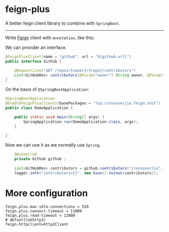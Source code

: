 # feign-plus

A better feign client library to combine with `SpringBoot`.

---



Write [Feign](https://github.com/OpenFeign/feign) client with `annotation`, like this:

We can provider an interface.

```java
@FeignPlusClient(name = "github", url = "${github.url}")
public interface Github {

    @RequestLine("GET /repos/{owner}/{repo}/contributors")
    List<GitHubRes> contributors(@Param("owner") String owner, @Param("repo") String repo);
}
```

On the basis of `@SpringBootApplication`:

```java
@SpringBootApplication
@EnableFeignPlusClients(basePackages = "top.crossoverjie.feign.test")
public class DemoApplication {

	public static void main(String[] args) {
		SpringApplication.run(DemoApplication.class, args);
	}

}
```

Now we can use it as we normally use `Spring`.

```java
    @Autowired
    private Github github ;
    
    List<GitHubRes> contributors = github.contributors("crossoverJie", "feign-plus");
    logger.info("contributors={}", new Gson().toJson(contributors));    
```


# More configuration

```properties
feign.plus.max-idle-connections = 520
feign.plus.connect-timeout = 11000
feign.plus.read-timeout = 12000
# default(okhttp3)
feign.httpclient=http2Client
```